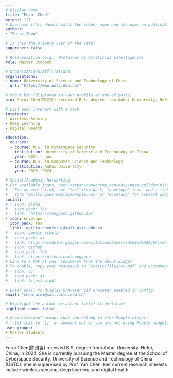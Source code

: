 ```yaml
---
# Display name
title: "Furui Chen"
weight: 127
# Username (this should match the folder name and the name on publications)
authors:
- "Furui Chen"

# Is this the primary user of the site?
superuser: false

# Role/position (e.g., Professor of Artificial Intelligence)
role: Master Student

# Organizations/Affiliations
organizations:
- name: University of Science and Technology of China
  url: "https://www.ustc.edu.cn/"

# Short bio (displayed in user profile at end of posts)
bio: Furui Chen(陈涪睿) received B.S. degree from Anhui University, Hefei, China, in 2024. She is currently pursuing the Master degree at the School of Cyberspace Security, University of Science and Technology of China (USTC). She is supervised by Prof. Yan Chen. Her current research interests include wireless sensing, deep learning, and digital health.

# List each interest with a dash
interests:
- Wireless Sensing
- Deep Learning
- Digital Health

education:
  courses:
  - course: M.S. in Cyberspace Security
    institution: University of Science and Technology of China
    year: 2024 - now
  - course: B.S. in Computer Science and Technology
    institution: Anhui University
    year: 2020 -2024

# Social/Academic Networking
# For available icons, see: https://wowchemy.com/docs/page-builder/#icons
#   For an email link, use "fas" icon pack, "envelope" icon, and a link in the
#   form "mailto:your-email@example.com" or "#contact" for contact widget.
social:
# - icon: globe
#   icon_pack: fas
#   link: 'https://congyucn.github.io/'
- icon: envelope
  icon_pack: fas
  link: 'mailto:chenfurui@mail.ustc.edu.cn'
# - icon: google-scholar
#   icon_pack: ai
#   link: https://scholar.google.com/citations?user=idrU8wYAAAAJ&hl=zh-CN
# - icon: github
#   icon_pack: fab
#   link: https://github.com/congyucn
# Link to a PDF of your resume/CV from the About widget.
# To enable, copy your resume/CV to `static/files/cv.pdf` and uncomment the lines below.
# - icon: cv
#   icon_pack: ai
#   link: files/cv.pdf

# Enter email to display Gravatar (if Gravatar enabled in Config)
email: "chenfurui@mail.ustc.edu.cn"

# Highlight the author in author lists? (true/false)
highlight_name: false

# Organizational groups that you belong to (for People widget)
#   Set this to `[]` or comment out if you are not using People widget.
user_groups:
- Master Students
---
```


Furui Chen(陈涪睿) received B.S. degree from Anhui University, Hefei, China, in 2024. She is currently pursuing the Master degree at the School of Cyberspace Security, University of Science and Technology of China (USTC). She is supervised by Prof. Yan Chen. Her current research interests include wireless sensing, deep learning, and digital health.